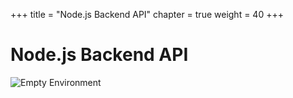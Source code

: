 +++
title = "Node.js Backend API"
chapter = true
weight = 40
+++

# Node.js Backend API
![Empty Environment](images/nodejs.svg)
